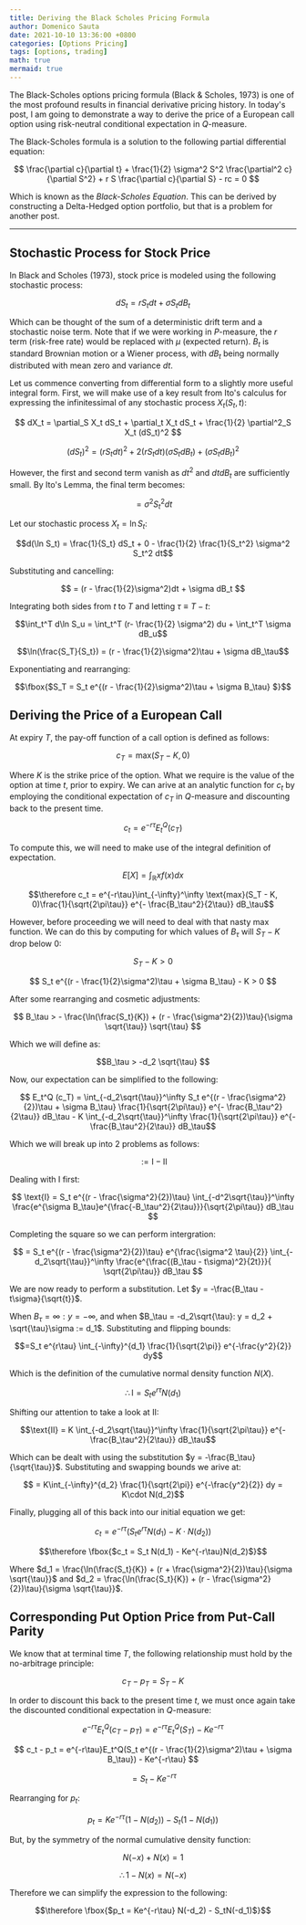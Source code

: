 ```yaml
---
title: Deriving the Black Scholes Pricing Formula
author: Domenico Sauta
date: 2021-10-10 13:36:00 +0800
categories: [Options Pricing]
tags: [options, trading]
math: true
mermaid: true
---
```


The Black-Scholes options pricing formula (Black & Scholes, 1973) is one of the most profound results in financial derivative pricing history. In today's post, I am going to demonstrate a way to derive the price of a European call option using risk-neutral conditional expectation in $Q$-measure.

The Black-Scholes formula is a solution to the following partial differential equation:

$$
\frac{\partial c}{\partial t} + \frac{1}{2} \sigma^2 S^2 \frac{\partial^2 c}{\partial S^2} + r S \frac{\partial c}{\partial S} - rc = 0
$$

Which is known as the *Black-Scholes Equation*. This can be derived by constructing a Delta-Hedged option portfolio, but that is a problem for another post.

---

## Stochastic Process for Stock Price

In Black and Scholes (1973), stock price is modeled using the following stochastic process:

$$ dS_t = r S_t dt + \sigma S_t dB_t $$

Which can be thought of the sum of a deterministic drift term and a stochastic noise term. Note that if we were working in $P$-measure, the $r$ term (risk-free rate) would be replaced with $\mu$ (expected return). $B_t$ is standard Brownian motion or a Wiener process, with $dB_t$ being normally distributed with mean zero and variance $dt$.

Let us commence converting from differential form to a slightly more useful integral form. First, we will make use of a key result from Ito's calculus for expressing the infinitessimal of any stochastic process $X_t(S_t, t)$:

$$
dX_t = \partial_S X_t dS_t + \partial_t X_t dS_t + \frac{1}{2} \partial^2_S X_t (dS_t)^2
$$

$$ (dS_t)^2 = (r S_t dt)^2 + 2(r S_t dt)(\sigma S_t dB_t) + (\sigma S_t dB_t)^2 $$

However, the first and second term vanish as $dt^2$ and $dtdB_t$ are sufficiently small. By Ito's Lemma, the final term becomes:

$$= \sigma^2 S_t^2 dt $$

Let our stochastic process $X_t = \ln S_t$:

$$d(\ln S_t) = \frac{1}{S_t} dS_t + 0 - \frac{1}{2} \frac{1}{S_t^2} \sigma^2 S_t^2 dt$$

Substituting and cancelling:

$$ = (r - \frac{1}{2}\sigma^2)dt + \sigma dB_t $$

Integrating both sides from $t$ to $T$ and letting $\tau \equiv T - t$:

$$\int_t^T d\ln S_u = \int_t^T (r- \frac{1}{2} \sigma^2) du + \int_t^T \sigma dB_u$$

$$\ln(\frac{S_T}{S_t}) = (r - \frac{1}{2}\sigma^2)\tau + \sigma dB_\tau$$

Exponentiating and rearranging:

$$\fbox{$S_T = S_t e^{(r - \frac{1}{2}\sigma^2)\tau + \sigma B_\tau} $}$$

## Deriving the Price of a European Call

At expiry $T$, the pay-off function of a call option is defined as follows:

$$c_T = \text{max}(S_T - K, 0)$$

Where $K$ is the strike price of the option. What we require is the value of the option at time $t$, prior to expiry. We can arive at an analytic function for $c_t$ by employing the conditional expectation of $c_T$ in $Q$-measure and discounting back to the present time.

$$c_t = e^{-r\tau} E_t^Q (c_T)$$

To compute this, we will need to make use of the integral definition of expectation.

$$E[X] = \int_\mathbb{R} x f(x) dx$$

$$\therefore c_t = e^{-r\tau}\int_{-\infty}^\infty \text{max}(S_T - K, 0)\frac{1}{\sqrt{2\pi\tau}} e^{- \frac{B_\tau^2}{2\tau}} dB_\tau$$

However, before proceeding we will need to deal with that nasty max function. We can do this by computing for which values of $B_\tau$ will $S_T - K$ drop below 0:

$$S_T - K > 0$$

$$ S_t e^{(r - \frac{1}{2}\sigma^2)\tau + \sigma B_\tau} - K > 0 $$

After some rearranging and cosmetic adjustments:

$$ B_\tau > - \frac{\ln(\frac{S_t}{K}) + (r - \frac{\sigma^2}{2})\tau}{\sigma \sqrt{\tau}} \sqrt{\tau} $$

Which we will define as:

$$B_\tau > -d_2 \sqrt{\tau} $$

Now, our expectation can be simplified to the following:

$$ E_t^Q (c_T) = \int_{-d_2\sqrt{\tau}}^\infty S_t e^{(r - \frac{\sigma^2}{2})\tau + \sigma B_\tau} \frac{1}{\sqrt{2\pi\tau}} e^{- \frac{B_\tau^2}{2\tau}} dB_\tau - K \int_{-d_2\sqrt{\tau}}^\infty \frac{1}{\sqrt{2\pi\tau}} e^{- \frac{B_\tau^2}{2\tau}} dB_\tau$$

Which we will break up into 2 problems as follows:

$$:= \text{I} - \text{II}$$

Dealing with $\text{I}$ first:

$$ \text{I} = S_t e^{(r - \frac{\sigma^2}{2})\tau} \int_{-d^2\sqrt{\tau}}^\infty \frac{e^{\sigma B_\tau}e^{\frac{-B_\tau^2}{2\tau}}}{\sqrt{2\pi\tau}} dB_\tau $$

Completing the square so we can perform intergration:

$$ = S_t e^{(r - \frac{\sigma^2}{2})\tau} e^{\frac{\sigma^2 \tau}{2}} \int_{-d_2\sqrt{\tau}}^\infty \frac{e^{\frac{(B_\tau - t\sigma)^2}{2t}}}{ \sqrt{2\pi\tau}} dB_\tau $$

We are now ready to perform a substitution. Let $y = -\frac{B_\tau - t\sigma}{\sqrt{t}}$.

When $B_\tau = \infty: y = -\infty$, and when $B_\tau = -d_2\sqrt{\tau}: y = d_2 + \sqrt{\tau}\sigma := d_1$. Substituting and flipping bounds:

$$=S_t e^{r\tau} \int_{-\infty}^{d_1} \frac{1}{\sqrt{2\pi}} e^{-\frac{y^2}{2}} dy$$

Which is the definition of the cumulative normal density function $N(X)$.

$$\therefore \text{I} = S_t e^{r\tau}N(d_1)$$

Shifting our attention to take a look at $\text{II}$:

$$\text{II} = K \int_{-d_2\sqrt{\tau}}^\infty \frac{1}{\sqrt{2\pi\tau}} e^{- \frac{B_\tau^2}{2\tau}} dB_\tau$$

Which can be dealt with using the substitution $y = -\frac{B_\tau}{\sqrt{\tau}}$. Substituting and swapping bounds we arive at:

$$ = K\int_{-\infty}^{d_2} \frac{1}{\sqrt{2\pi}} e^{-\frac{y^2}{2}} dy = K\cdot N(d_2)$$

Finally, plugging all of this back into our initial equation we get:

$$c_t = e^{-r\tau} (S_t e^{r\tau}N(d_1) - K\cdot N(d_2))$$

$$\therefore \fbox{$c_t = S_t N(d_1) - Ke^{-r\tau}N(d_2)$}$$

Where $d_1 = \frac{\ln(\frac{S_t}{K}) + (r + \frac{\sigma^2}{2})\tau}{\sigma \sqrt{\tau}}$ and $d_2 = \frac{\ln(\frac{S_t}{K}) + (r - \frac{\sigma^2}{2})\tau}{\sigma \sqrt{\tau}}$.

## Corresponding Put Option Price from Put-Call Parity  

We know that at terminal time $T$, the following relationship must hold by the no-arbitrage principle:

$$ c_T - p_T = S_T - K $$

In order to discount this back to the present time $t$, we must once again take the discounted conditional expectation in $Q$-measure:

$$ e^{-r\tau} E_t^Q(c_T - p_T) = e^{-r\tau}E_t^Q(S_T) - Ke^{-r\tau} $$

$$ c_t - p_t =  e^{-r\tau}E_t^Q(S_t e^{(r - \frac{1}{2}\sigma^2)\tau + \sigma B_\tau}) - Ke^{-r\tau} $$

$$ = S_t - Ke^{-r\tau} $$

Rearranging for $p_t$:

$$p_t = Ke^{-r\tau}(1 - N(d_2)) - S_t(1 - N(d_1))$$

But, by the symmetry of the normal cumulative density function:

$$N(-x) + N(x) = 1 $$

$$\therefore 1 - N(x) = N(-x)$$

Therefore we can simplify the expression to the following:

$$\therefore \fbox{$p_t = Ke^{-r\tau} N(-d_2) - S_tN(-d_1)$}$$
